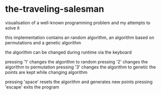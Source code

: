 # the-traveling-salesman
visualisation of a well-known programming problem and my attempts to solve it

this implementation contains an random algorithm, an algorithm based on permutations and a genetic algorithm

the algorithm can be changed during runtime via the keyboard

pressing '1' changes the algorithm to random
pressing '2' changes the algorithm to permutation
pressing '3' changes the algorithm to genetic
the points are kept while changing algorithm

pressing 'space' resets the algorithm and generates new points
pressing 'escape' exits the program